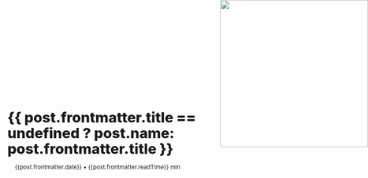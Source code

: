 <script setup>
import {toNepali} from "./.vitepress/custom/nepali_number"
import details from '.vitepress/custom/details.json';

const posts = details['blog']

const groupPosts = () => {
  const groups = {}
  posts.forEach((post) => {
    const date = post.frontmatter.rawDate
    const year = new Date(date).getFullYear().toString()
    if (!groups[year])
      groups[year] = []

    groups[year].push(post)
  })
  return groups
}
const postGroups = groupPosts()


</script>


<div v-for="year in Object.keys(postGroups).reverse()" :key="year" class="postGroup">
    <div>
        <div class="background">
            {{ toNepali(year) }}
        </div>
        <div class="post-card" v-for="post in postGroups[year]" :key="post.path">
            <a class="title" :href="post.path">{{ post.frontmatter.title == undefined ? post.name: post.frontmatter.title }}</a>
            <small class="small_text">{{post.frontmatter.date}} • {{post.frontmatter.readTime}} min</small>
        </div>
    </div>
</div>


<img class="peeking_into_frame"  src="/mascot/peeking_into_frame.png" />


<style scoped>
    .small_text {
        margin-left: 15px;
        color: var(--vp-c-default-1);
    }
    .postGroup {
        position: relative;
        margin: 10rem 0;
        display: flex;
        justify-content: center;
    }

    .background {
        position: absolute;
        font-size: 12rem;
        z-index: -1;
        opacity: 0.5;
        color: transparent;
        left: -3rem;
        top: -3rem;
        -webkit-text-stroke: 2px var(--border);
    }

    @media screen and (max-width: 768px) {
        .background {
            font-size: 8rem;
        }
    }

    .post-card {
        display: flex;
        flex-direction: column;
        align-items: flex-start;
        padding: 1em 0;
    }

    .title {
        color: var(--deep-text);
        font-size: 1.8rem;
        line-height: 2rem;
        margin: 0 0 0.5em;
        border-bottom: unset;
        font-weight: 800;
    }

    .peeking_into_frame {
        width: 300px;
        position: absolute;
        top: 0;
        right: 0;
    }
</style>
